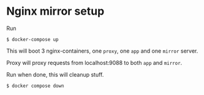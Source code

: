 # Nginx mirror setup

Run

```$ docker-compose up```

This will boot 3 nginx-containers, one `proxy`, one `app` and one `mirror` server.

Proxy will proxy requests from localhost:9088 to both `app` and `mirror`.


Run when done, this will cleanup stuff.

```$ docker compose down```